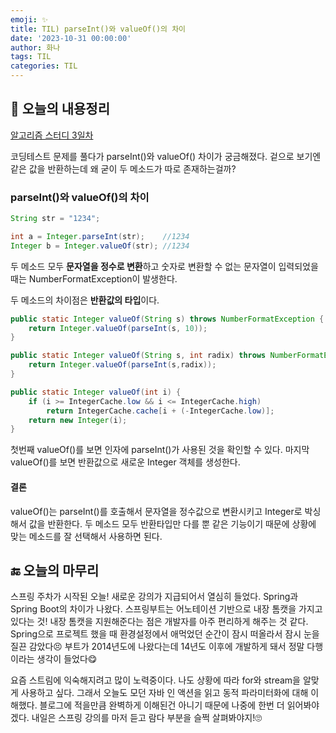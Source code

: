 ```yaml
---
emoji: ✨
title: TIL) parseInt()와 valueOf()의 차이
date: '2023-10-31 00:00:00'
author: 화나
tags: TIL
categories: TIL
---
```


## 📝 오늘의 내용정리
[알고리즘 스터디 3일차](https://github.com/StudySpringAlgorithm/Study_Algorithm_TeamSpring/blob/main/Kim/day3/day3.md)

코딩테스트 문제를 풀다가 parseInt()와 valueOf() 차이가 궁금해졌다. 겉으로 보기엔 같은 값을 반환하는데 왜 굳이 두 메소드가 따로 존재하는걸까?

### parseInt()와 valueOf()의 차이

```java
String str = "1234";

int a = Integer.parseInt(str);    //1234
Integer b = Integer.valueOf(str); //1234
```

두 메소드 모두 **문자열을 정수로 변환**하고 숫자로 변환할 수 없는 문자열이 입력되었을 때는 NumberFormatException이 발생한다.

두 메소드의 차이점은 **반환값의 타입**이다. 

```java
public static Integer valueOf(String s) throws NumberFormatException {
    return Integer.valueOf(parseInt(s, 10));
}

public static Integer valueOf(String s, int radix) throws NumberFormatException {
    return Integer.valueOf(parseInt(s,radix));
}

public static Integer valueOf(int i) {
    if (i >= IntegerCache.low && i <= IntegerCache.high)
        return IntegerCache.cache[i + (-IntegerCache.low)];
    return new Integer(i);
}
```

첫번째 valueOf()를 보면 인자에 parseInt()가 사용된 것을 확인할 수 있다. 마지막 valueOf()를 보면 반환값으로 새로운 Integer 객체를 생성한다. 

#### 결론

valueOf()는 parseInt()를 호출해서 문자열을 정수값으로 변환시키고 Integer로 박싱해서 값을 반환한다. 두 메소드 모두 반환타입만 다를 뿐 같은 기능이기 때문에 상황에 맞는 메소드를 잘 선택해서 사용하면 된다.

## 🔚 오늘의 마무리
스프링 주차가 시작된 오늘! 새로운 강의가 지급되어서 열심히 들었다. Spring과 Spring Boot의 차이가 나왔다. 스프링부트는 어노테이션 기반으로 내장 톰캣을 가지고 있다는 것! 내장 톰캣을 지원해준다는 점은 개발자를 아주 편리하게 해주는 것 같다. Spring으로 프로젝트 했을 때 환경설정에서 애먹었던 순간이 잠시 떠올라서 잠시 눈을 질끈 감았다😣 부트가 2014년도에 나왔다는데 14년도 이후에 개발하게 돼서 정말 다행이라는 생각이 들었다😋 

요즘 스트림에 익숙해지려고 많이 노력중이다. 나도 상황에 따라 for와 stream을 알맞게 사용하고 싶다. 그래서 오늘도 모던 자바 인 액션을 읽고 동적 파라미터화에 대해 이해했다. 블로그에 적을만큼 완벽하게 이해된건 아니기 때문에 나중에 한번 더 읽어봐야겠다. 내일은 스프링 강의를 마저 듣고 람다 부분을 슬쩍 살펴봐야지!🙄

```toc

```




